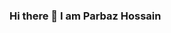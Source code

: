 ### Hi there 👋 I am Parbaz Hossain

<!--
**Parbaz-Hossain/Parbaz-Hossain** is a ✨ _special_ ✨ repository because its `README.md` (this file) appears on your GitHub profile.

Here are some ideas to get you started:

- 🔭 I’m currently working on ... ASP.NET_CORE_06, ANGULAR_12_LEARNING
- 🌱 I’m currently learning ... ASP.NET CORE 06, ANGULAR 12
- 👯 I’m looking to collaborate on ... New Technology
- 🤔 I’m looking for help with ... Learning New Tech
- 💬 Ask me about ...
- 📫 How to reach me: ... md.parvezcse@gmail.com
- 😄 Pronouns: ... You should learn to be happy
- ⚡ Fun fact: ... If you are happy in mind you can learn and earn everything!
-->
